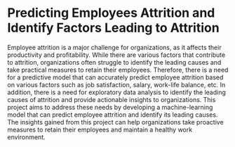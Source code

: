 # Predicting Employees Attrition and Identify Factors Leading to Attrition

Employee attrition is a major challenge for organizations, as it affects their productivity and profitability. While there are various factors that contribute to attrition, organizations often struggle to identify the leading causes and take practical measures to retain their employees. Therefore, there is a need for a predictive model that can accurately predict employee attrition based on various factors such as job satisfaction, salary, work-life balance, etc. In addition, there is a need for exploratory data analysis to identify the leading causes of attrition and provide actionable insights to organizations. This project aims to address these needs by developing a machine-learning model that can predict employee attrition and identify its leading causes. The insights gained from this project can help organizations take proactive measures to retain their employees and maintain a healthy work environment.
